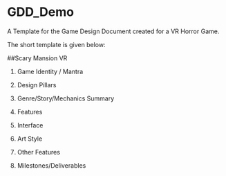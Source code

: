 # GDD_Demo
A Template for the Game Design Document created for a VR Horror Game.

The short template is given below:


##Scary Mansion VR

1. Game Identity / Mantra

2. Design Pillars

3. Genre/Story/Mechanics Summary

4. Features

5. Interface

6. Art Style

7. Other Features

8. Milestones/Deliverables
